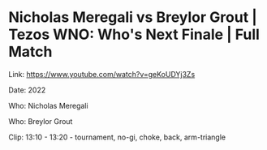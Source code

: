 # Nicholas Meregali vs Breylor Grout | Tezos WNO: Who's Next Finale | Full Match

Link: https://www.youtube.com/watch?v=geKoUDYj3Zs

Date: 2022

Who: Nicholas Meregali

Who: Breylor Grout

Clip: 13:10 - 13:20 - tournament, no-gi, choke, back, arm-triangle
